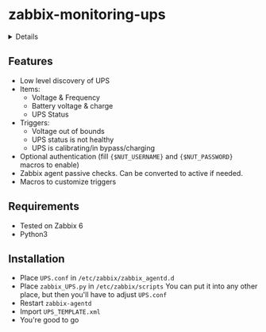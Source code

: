 # zabbix-monitoring-ups

<details>


```json
{
 "vars": {
  "ups": {
   "battery.charge": 100,
   "battery.voltage": 27.7,
   "battery.voltage.high": 27.7,
   "battery.voltage.low": 21,
   "battery.voltage.nominal": 24.0,
   "device.mfr": "",
   "device.model": "1500VA",
   "device.type": "ups",
   "driver.name": "blazer_usb",
   "driver.parameter.pollinterval": 2,
   "driver.parameter.port": "auto",
   "driver.parameter.synchronous": "no",
   "driver.version": "2.7.4",
   "driver.version.internal": 0.12,
   "input.current.nominal": 6.0,
   "input.frequency": 50.0,
   "input.frequency.nominal": 50,
   "input.voltage": 221.7,
   "input.voltage.fault": 0.5,
   "input.voltage.nominal": 230,
   "output.voltage": 223.0,
   "ups.beeper.status": "enabled",
   "ups.delay.shutdown": 30,
   "ups.delay.start": 180,
   "ups.firmware": "",
   "ups.load": 26,
   "ups.mfr": "",
   "ups.model": "1500VA",
   "ups.productid": 5161,
   "ups.status": "OL",
   "ups.type": "offline / line interactive",
   "ups.vendorid": 665
  }
 },
 "list": [
  {
   "name": "ups"
  }
 ]
}
```
</details>

## Features

- Low level discovery of UPS
- Items:
  - Voltage & Frequency
  - Battery voltage & charge
  - UPS Status
- Triggers:
  - Voltage out of bounds
  - UPS status is not healthy
  - UPS is calibrating/in bypass/charging
- Optional authentication (fill `{$NUT_USERNAME}` and `{$NUT_PASSWORD}` macros to enable)
- Zabbix agent passive checks. Can be converted to active if needed.
- Macros to customize triggers

## Requirements

- Tested on Zabbix 6
- Python3

## Installation

- Place `UPS.conf` in `/etc/zabbix/zabbix_agentd.d`
- Place `zabbix_UPS.py` in `/etc/zabbix/scripts`
  You can put it into any other place, but then you'll have to adjust `UPS.conf`
- Restart `zabbix-agentd`
- Import `UPS_TEMPLATE.xml`
- You're good to go
